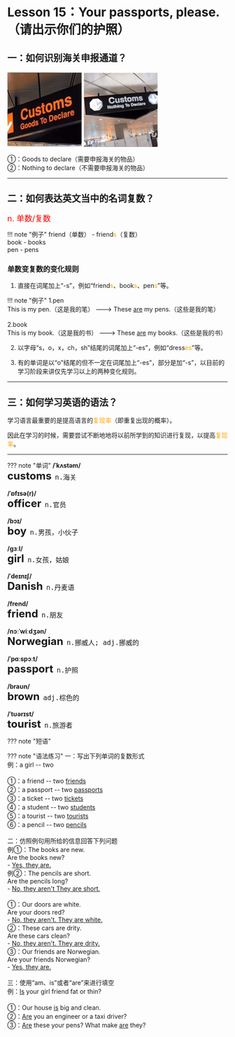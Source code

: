 # Lesson 15：Your passports, please.（请出示你们的护照）


## 一：如何识别海关申报通道？

![](../img/Frist/Lesson-15/Lesson-15_01.png) ![](../img/Frist/Lesson-15/Lesson-15_02.png)

①：Goods to declare（需要申报海关的物品）<br>
②：Nothing to declare（不需要申报海关的物品）<br>


---
## 二：如何表达英文当中的名词复数？

<font size=4 color=red>n. 单数/复数</font>

!!! note "例子"
    friend（单数） - friend<font color=orange>s</font>（复数）<br>
    book - books<br>
    pen - pens<br>


### 单数变复数的变化规则

1. 直接在词尾加上“-s”，例如“friend<font color=orange>s</font>、book<font color=orange>s</font>、pen<font color=orange>s</font>”等。

!!! note "例子"
    1.pen<br>
    This is my pen.（这是我的笔）  --->  These <u>are</u> my pens.（这些是我的笔）<br>
    <br>
    2.book<br>
    This is my book.（这是我的书）  --->  These <u>are</u> my books.（这些是我的书）<br>


2. 以字母“s，o，x，ch，sh”结尾的词尾加上“-es”，例如“dress<font color=orange>es</font>”等。


3. 有的单词是以“o”结尾的但不一定在词尾加上“-es”，部分是加“-s”，以目前的学习阶段来讲仅先学习以上的两种变化规则。


---
## 三：如何学习英语的语法？

学习语言最重要的是提高语言的<font color=orange>复现率</font>（即重复出现的概率）。<br>

因此在学习的时候，需要尝试不断地地将以前所学到的知识进行复现，以提高<font color=orange>复现率</font>。


---
??? note "单词"
    **/ˈkʌstəm/**<br>
    <font size=5>**customs**</font>&nbsp;&nbsp;<font size=4>`n.海关`</font><br>
    <br>
    **/ˈɒfɪsə(r)/**<br>
    <font size=5>**officer**</font>&nbsp;&nbsp;<font size=4>`n.官员`</font><br>
    <br>
    **/bɔɪ/**<br>
    <font size=5>**boy**</font>&nbsp;&nbsp;<font size=4>`n.男孩，小伙子`</font><br>
    <br>
    **/ɡɜːl/**<br>
    <font size=5>**girl**</font>&nbsp;&nbsp;<font size=4>`n.女孩，姑娘`</font><br>
    <br>
    **/ˈdeɪnɪʃ/**<br>
    <font size=5>**Danish**</font>&nbsp;&nbsp;<font size=4>`n.丹麦语`</font><br>
    <br>
    **/frend/**<br>
    <font size=5>**friend**</font>&nbsp;&nbsp;<font size=4>`n.朋友`</font><br>
    <br>
    **/nɔːˈwiːdʒən/**<br>
    <font size=5>**Norwegian**</font>&nbsp;&nbsp;<font size=4>`n.挪威人; adj.挪威的`</font><br>
    <br>
    **/ˈpɑːspɔːt/**<br>
    <font size=5>**passport**</font>&nbsp;&nbsp;<font size=4>`n.护照`</font><br>
    <br>
    **/braʊn/**<br>
    <font size=5>**brown**</font>&nbsp;&nbsp;<font size=4>`adj.棕色的`</font><br>
    <br>
    **/ˈtʊərɪst/**<br>
    <font size=5>**tourist**</font>&nbsp;&nbsp;<font size=4>`n.旅游者`</font><br>


??? note "短语"




??? note "语法练习"
    一：写出下列单词的复数形式<br>
    例：a girl -- two <u></u><br>
    <br>
    ①：a friend -- two <u>friends</u><br>
    ②：a passport -- two <u>passports</u><br>
    ③：a ticket -- two <u>tickets</u><br>
    ④：a student -- two <u>students</u><br>
    ⑤：a tourist -- two <u>tourists</u><br>
    ⑥：a pencil -- two <u>pencils</u><br>
    <br>
    二：仿照例句用所给的信息回答下列问题<br>
    例①：The books are new.<br>
    Are the books new?<br>
    - <u>Yes, they are.</u><br>
    例②：The pencils are short.<br>
    Are the pencils long?<br>
    - <u>No, they aren't They are short.</u><br>
    <br>
    ①：Our doors are white.<br>
    Are your doors red?<br>
    - <u>No, they aren't. They are white.</u><br>
    ②：These cars are drity.<br>
    Are these cars clean?<br>
    - <u>No, they aren't. They are drity.</u><br>
    ③：Our friends are Norwegian.<br>
    Are your friends Norwegian?<br>
    - <u>Yes, they are.</u><br>
    <br>
    三：使用“am、is”或者“are”来进行填空<br>
    例：<u>Is</u> your girl friend fat or thin?<br>
    <br>
    ①：Our house <u>is</u> big and clean.<br>
    ②：<u>Are</u> you an engineer or a taxi driver?<br>
    ③：<u>Are</u> these your pens? What make <u>are</u> they?<br>

